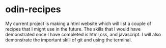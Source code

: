 # odin-recipes
My current project is making a html website which will list a couple of recipes that I might use in the future.
The skills that I would have demonstrated once I have completed is html,css, and javascript. I will also demonstrate the important skill of git and using the terminal.

